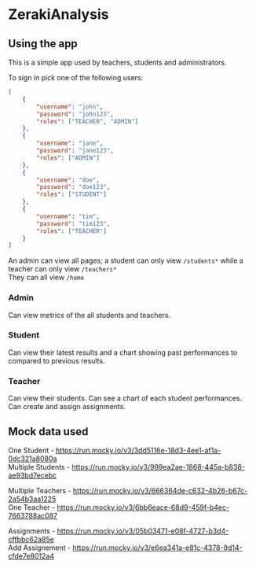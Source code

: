 # ZerakiAnalysis  

## Using the app
This is a simple app used by teachers, students and administrators.  

To sign in pick one of the following users:

```json
[
    {
        "username": "john",
        "password": "john123",
        "roles": ["TEACHER", "ADMIN"]
    },
    {
        "username": "jane",
        "password": "jane123",
        "roles": ["ADMIN"]
    },
    {
        "username": "doe",
        "password": "doe123",
        "roles": ["STUDENT"]
    },
    {
        "username": "tim",
        "password": "tim123",
        "roles": ["TEACHER"]
    }
]
```
An admin can view all pages; a student can only view `/students*` while a teacher can only view `/teachers*`  
They can all view `/home`

### Admin
Can view metrics of the all students and teachers.

### Student
Can view their latest results and a chart showing past performances to compared to previous results.

### Teacher
Can view their students. Can see a chart of each student performances.  
Can create and assign assignments.

## Mock data used
One Student - https://run.mocky.io/v3/3dd5116e-18d3-4ee1-af1a-0dc321a8080a  
Multiple Students - https://run.mocky.io/v3/999ea2ae-1868-445a-b838-ae93bd7ecebc  

Multiple Teachers - https://run.mocky.io/v3/666364de-c632-4b26-b67c-2a54b3aa1225  
One Teacher - https://run.mocky.io/v3/6bb6eace-68d9-459f-b4ec-7663788ac087  

Assignments - https://run.mocky.io/v3/05b03471-e08f-4727-b3d4-cffbbc62a85e  
Add Assignement - https://run.mocky.io/v3/e6ea341a-e81c-4378-9d14-cfde7e8012a4
